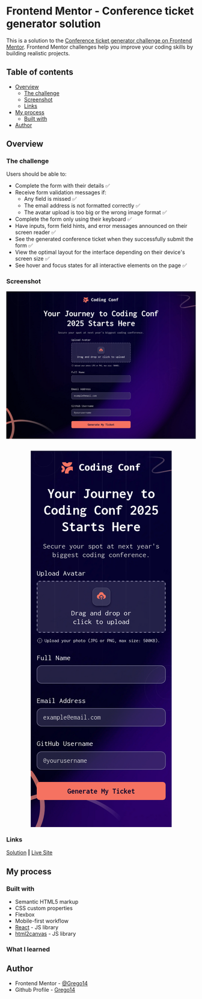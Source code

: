 # Frontend Mentor - Conference ticket generator solution

This is a solution to the [Conference ticket generator challenge on Frontend Mentor](https://www.frontendmentor.io/challenges/conference-ticket-generator-oq5gFIU12w). Frontend Mentor challenges help you improve your coding skills by building realistic projects. 

## Table of contents

- [Overview](#overview)
  - [The challenge](#the-challenge)
  - [Screenshot](#screenshot)
  - [Links](#links)
- [My process](#my-process)
  - [Built with](#built-with)
- [Author](#author)

## Overview

### The challenge

Users should be able to:

- Complete the form with their details ✅
- Receive form validation messages if:
  - Any field is missed ✅
  - The email address is not formatted correctly ✅
  - The avatar upload is too big or the wrong image format ✅
- Complete the form only using their keyboard ✅
- Have inputs, form field hints, and error messages announced on their screen reader ✅
- See the generated conference ticket when they successfully submit the form ✅
- View the optimal layout for the interface depending on their device's screen size ✅
- See hover and focus states for all interactive elements on the page ✅

### Screenshot

<div align='center'>
    <img src='../../screenshots/conference-ticket-generator-desktop.png' alt='Challenge image for desktop' align='center'>
    <img src='../../screenshots/conference-ticket-generator-mobile.png' alt='Challenge Image for mobile' align='center' style='margin-top: 2rem'>
</div>

### Links

[Solution](https://github.com/Grego14/FrontendMentor_Challenges/tree/main/challenges/conference-ticket-generator-main) **|** [Live Site](https://grego-conference-ticket-generator.netlify.app/)

## My process

### Built with

- Semantic HTML5 markup
- CSS custom properties
- Flexbox
- Mobile-first workflow
- [React](https://reactjs.org/) - JS library
- [html2canvas](https://html2canvas.hertzen.com/) - JS library

### What I learned

## Author

- Frontend Mentor - [@Grego14](https://www.frontendmentor.io/profile/Grego14)
- Github Profile - [Grego14](https://github.com/Grego14)
